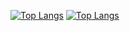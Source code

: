[![Top Langs](https://github-readme-stats.vercel.app/api/top-langs/?username=m1841&langs_count=8&layout=compact&theme=github_dark)](https://github.com/anuraghazra/github-readme-stats&langs=20#gh-dark-mode-only)
[![Top Langs](https://github-readme-stats.vercel.app/api/top-langs/?username=m1841&langs_count=8&layout=compact)](https://github.com/anuraghazra/github-readme-stats&langs=20#gh-light-mode-only)
